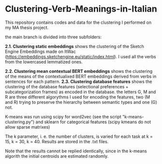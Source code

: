 # Clustering-Verb-Meanings-in-Italian

This repository contains codes and data for the clustering I performed on my MA thesis project.
 
the main branch is divided into three subfolders: 

  **2.1. Clustering static embeddings** shows the clustering of the Sketch Engine Embeddings made on ItWac (https://embeddings.sketchengine.eu/static/index.html). I used all the verbs from the lowercased lemmatized ones.
  
  **2.2. Clustering mean contextual BERT embeddings** shows the clustering of the means of the contextualixed BERT embeddings derived from verbs in sentences for each pattern.
  **2.3. Clustering database features** shows the clustering of the database features (selectional preferences + subcategorization frames) as encoded in the database.
  the letters G, M and R are three different algorythms I used for encoding the features, two (M and R) trying to preserve the hierarchy between semantic types and one (G) not.

K-means was run using scipy for word2vec (see the script "k-means-clustering.py") and sklearn for categorical features (scipy kmeans do not allow sparse matrixes) 

The k parameter, i. e. the number of clusters, is varied for each task at k = 15, k = 30, k = 40. Results are stored in the .txt files.


Note that the results cannot be replied identically, since in the k-means algorith the initial centroids are estimated randomly. 
